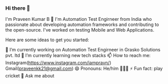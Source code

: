 ### Hi there 👋

I'm Praveen Kumar B 👋 I'm Automation Test Engirneer from India who passionate about developing automation frameworks and contributing to the open-source. I've worked on testing Mobile and Web Applications.

Here are some ideas to get you started:

🔭 I’m currently working on Automation Test Engirneer in Grasko Solutions pvt. ltd 
🌱 I’m currently learning new tech stacks 
📫 How to reach me: Instagram(https://www.instagram.com/iampravn/) Gmail(praveenkk21@gmail.com) 
😄 Pronouns: He/him 👨🏽‍💻 
⚡ Fun fact: play cricket 
💬 Ask me about
